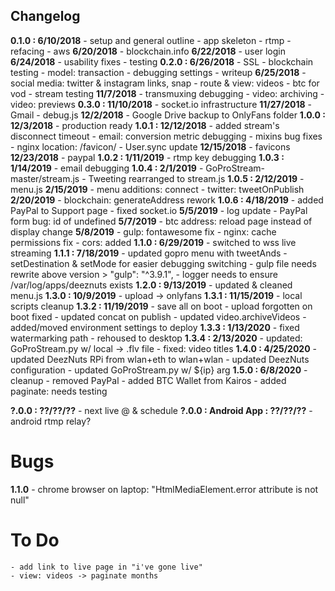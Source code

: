 ## Changelog

**0.1.0 : 6/10/2018**
	- setup and general outline
	- app skeleton
	- rtmp
	- refacing
	- aws
	**6/20/2018**
	- blockchain.info
	**6/22/2018**
	- user login
	**6/24/2018**
	- usability fixes
	- testing
	**0.2.0 : 6/26/2018**
	- SSL
	- blockchain testing
	- model: transaction
	- debugging settings
	- writeup
	**6/25/2018**
	- social media: twitter & instagram links, snap
	- route & view: videos
	- btc for vod
	- stream testing
	**11/7/2018**
	- transmuxing debugging
	- video: archiving
	- video: previews
	**0.3.0 : 11/10/2018**
	- socket.io infrastructure
	**11/27/2018**
	- Gmail
	- debug.js
	**12/2/2018**
	- Google Drive backup to OnlyFans folder
**1.0.0 : 12/3/2018**
	- production ready
	**1.0.1 : 12/12/2018**
	- added stream's disconnect timeout
	- email: conversion metric debugging
	- mixins bug fixes
	- nginx location: /favicon/
	- User.sync update
	**12/15/2018**
	- favicons
	**12/23/2018**
	- paypal
	**1.0.2 : 1/11/2019**
	- rtmp key debugging
	**1.0.3 : 1/14/2019**
	- email debugging
	**1.0.4 : 2/1/2019**
	- GoProStream-master/stream.js
	- Tweeting rearranged to stream.js
	**1.0.5 : 2/12/2019**
	- menu.js
	**2/15/2019**
	- menu additions: connect
	- twitter: tweetOnPublish
	**2/20/2019**
	- blockchain: generateAddress rework
	**1.0.6 : 4/18/2019**
	- added PayPal to Support page
	- fixed socket.io
	**5/5/2019**
	- log update
	- PayPal form bug: id of undefined
	**5/7/2019**
	- btc address: reload page instead of display change
	**5/8/2019**
	- gulp: fontawesome fix
	- nginx: cache permissions fix
	- cors: added
	**1.1.0 : 6/29/2019**
	- switched to wss live streaming
	**1.1.1 : 7/18/2019**
	- updated gopro menu with tweetAnds
	- setDestination & setMode for easier debugging switching
	- gulp file needs rewrite above version > "gulp": "^3.9.1",
	- logger needs to ensure /var/log/apps/deeznuts exists
	**1.2.0 : 9/13/2019**
	- updated & cleaned menu.js
	**1.3.0 : 10/9/2019**
	- upload -> onlyfans
	**1.3.1 : 11/15/2019**
	- local scripts cleanup
	**1.3.2 : 11/19/2019**
	- save all on boot
	- upload forgotten on boot fixed
	- updated concat on publish
	- updated video.archiveVideos
	- added/moved environment settings to deploy
	**1.3.3 : 1/13/2020**
	- fixed watermarking path
	- rehoused to desktop
	**1.3.4 : 2/13/2020**
	- updated: GoProStream.py w/ local -> .flv file
	- fixed: video titles
	**1.4.0 : 4/25/2020**
	- updated DeezNuts RPi from wlan+eth to wlan+wlan
	- updated DeezNuts configuration
	- updated GoProStream.py w/ ${ip} arg
	**1.5.0 : 6/8/2020**
	- cleanup
	- removed PayPal
	- added BTC Wallet from Kairos
	- added paginate: needs testing

**?.0.0 : ??/??/??**
	- next live @ & schedule
**?.0.0 : Android App : ??/??/??**
	- android rtmp relay?
# Bugs
**1.1.0**
	- chrome browser on laptop: "HtmlMediaElement.error attribute is not null"
# To Do
	- add link to live page in "i've gone live"
	- view: videos -> paginate months